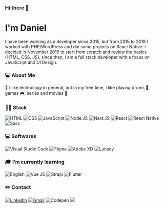### Hi there 👋

<!--
**dan-liberato/dan-liberato** is a ✨ _special_ ✨ repository because its `README.md` (this file) appears on your GitHub profile.

Here are some ideas to get you started:

- 🔭 I’m currently working on ...
- 🌱 I’m currently learning ...
- 👯 I’m looking to collaborate on ...
- 🤔 I’m looking for help with ...
- 💬 Ask me about ...
- 📫 How to reach me: ...
- 😄 Pronouns: ...
- ⚡ Fun fact: ...
-->

# I'm Daniel

I have been working as a developer since 2015, but from 2015 to 2019 I worked with
PHP/WordPress and did some projects on React Native. I decided in November 2019 to 
start from scratch and review the basics (HTML, CSS, JS), since then, I am a full 
stack developer with a focus on JavaScript and UI Design.

### 💻 About Me

💬 I like technology in general, but in my free time, I like playing drums 🤘,
games 🎮, series and movies 🎥.

### 👨‍💻 Stack
![HTML](https://img.shields.io/badge/-HTML-323054?style=flat&logo=html5)
![CSS](https://img.shields.io/badge/-CSS-323054?style=flat&logo=css3)
![JavaScript](https://img.shields.io/badge/-JavaScript-323054?style=flat&logo=javascript)
![Node.JS](https://img.shields.io/badge/-Node.JS-323054?style=flat&logo=node.js)
![Next.JS](https://img.shields.io/badge/-Next.JS-323054?style=flata&logo=next.js)
![React](https://img.shields.io/badge/-React-323054?style=flat&logo=react)
![React Native](https://img.shields.io/badge/-React_Native-323054?style=flat&logo=react)
![Sass](https://img.shields.io/badge/-Sass-323054?style=flat&logo=sass)

### 💻 Softwares
![Visual Studio Code](https://img.shields.io/badge/-Visual_Studio_Code-323054?style=flat&logo=visual-studio-code)
![Figma](https://img.shields.io/badge/-Figma-323054?style=flat&logo=figma)
![Adobe XD](https://img.shields.io/badge/-Adobe_XD-323054?style=flat&logo=adobe-xd)
![Lunacy](https://img.shields.io/badge/-Lunacy-323054?style=flat&logo=lunacy)

### 🎓 I’m currently learning
![English](https://img.shields.io/badge/-English-323054?style=flat&logo=english)
![Vue JS](https://img.shields.io/badge/-Vue_JS-323054?style=flat&logo=vue.js)
![Strapi](https://img.shields.io/badge/-Strapi-323054?style=flat&logo=strapi)
![Flutter](https://img.shields.io/badge/-Flutter-323054?style=flat&logo=flutter)

### ✏️ Contact
[![LinkedIn](https://img.shields.io/badge/-LinkedIn-323054?style=flat&logo=linkedin&link=https://www.linkedin.com/in/danliberato/)](https://www.linkedin.com/in/danliberato/)
[![Gmail](https://img.shields.io/badge/-Gmail-323054?style=flat&logo=gmail&link=mailto:danielrcliberato@gmail.com)](mailto:danielrcliberato@gmail.com)
![Codepen](https://img.shields.io/badge/-Codepen-323054?style=flat&logo=Codepen&link=https://codepen.io/danliberato)
![](https://komarev.com/ghpvc/?username=dan-liberato)
